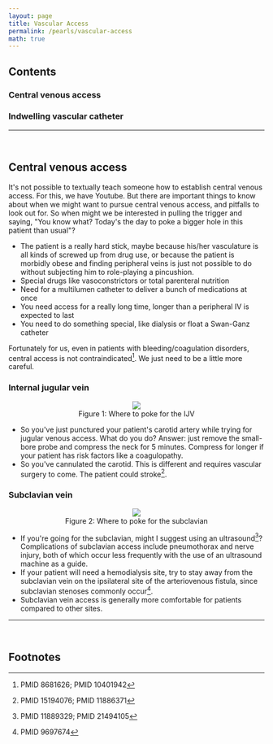 ```yaml
---
layout: page
title: Vascular Access
permalink: /pearls/vascular-access
math: true
---
```



## Contents
### Central venous access
### Indwelling vascular catheter

___  
&nbsp;  

## Central venous access

It's not possible to textually teach someone how to establish central venous access. For this, we have Youtube. But there are important things to know about when we might want to pursue central venous access, and pitfalls to look out for. So when might we be interested in pulling the trigger and saying, "You know what? Today's the day to poke a bigger hole in this patient than usual"?  

* The patient is a really hard stick, maybe because his/her vasculature is all kinds of screwed up from drug use, or because the patient is morbidly obese and finding peripheral veins is just not possible to do without subjecting him to role-playing a pincushion.
* Special drugs like vasoconstrictors or total parenteral nutrition
* Need for a multilumen catheter to deliver a bunch of medications at once
* You need access for a really long time, longer than a peripheral IV is expected to last
* You need to do something special, like dialysis or float a Swan-Ganz catheter

Fortunately for us, even in patients with bleeding/coagulation disorders, central access is not contraindicated[^1]. We just need to be a little more careful.  

### Internal jugular vein

<center>
<figure>
  <img src="{{site.url}}/images/ijv_access.jpeg" style="max-width: 500px; height: auto"/>
  <figcaption>Figure 1: Where to poke for the IJV</figcaption>
</figure>
</center>

* So you've just punctured your patient's carotid artery while trying for jugular venous access. What do you do? 
  Answer: just remove the small-bore probe and compress the neck for 5 minutes. Compress for longer if your patient has risk factors like a coagulopathy.
* So you've cannulated the carotid. This is different and requires vascular surgery to come. The patient could stroke[^2].

### Subclavian vein

<center>
<figure>
  <img src="{{site.url}}/images/subclavian_access.jpeg" style="max-width: 500px; height: auto"/>
  <figcaption>Figure 2: Where to poke for the subclavian</figcaption>
</figure>
</center>

* If you're going for the subclavian, might I suggest using an ultrasound[^3]? Complications of subclavian access include pneumothorax and nerve injury, both of which occur less frequently with the use of an ultrasound machine as a guide.
* If your patient will need a hemodialysis site, try to stay away from the subclavian vein on the ipsilateral site of the arteriovenous fistula, since subclavian stenoses commonly occur[^4].
* Subclavian vein access is generally more comfortable for patients compared to other sites.
___  
&nbsp;  

## Footnotes ##
[^1]: PMID 8681626; PMID 10401942
[^2]: PMID 15194076; PMID 11886371
[^3]: PMID 11889329; PMID 21494105
[^4]: PMID 9697674